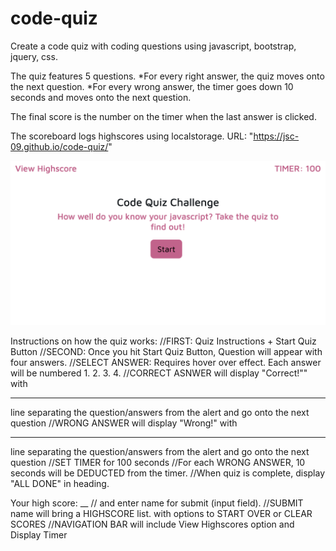 # code-quiz

Create a code quiz with coding questions using javascript, bootstrap, jquery, css.

The quiz features 5 questions. 
*For every right answer, the quiz moves onto the next question.
*For every wrong answer, the timer goes down 10 seconds and moves onto the next question.

The final score is the number on the timer when the last answer is clicked.

The scoreboard logs highscores using localstorage. 
URL: "https://jsc-09.github.io/code-quiz/"

![Screenshoot of site.](/images/codequiz-sample.png)

Instructions on how the quiz works: 
//FIRST: Quiz Instructions + Start Quiz Button 
//SECOND: Once you hit Start Quiz Button, Question will appear with four answers.
//SELECT ANSWER: Requires hover over effect. Each answer will be numbered 1. 2. 3. 4. 
//CORRECT ASNWER will display "Correct!"" with <hr> line separating the question/answers from the alert and go onto the next question
//WRONG ANSWER will display "Wrong!" with <hr> line separating the question/answers from the alert and go onto the next question
//SET TIMER for 100 seconds
//For each WRONG ANSWER, 10 seconds will be DEDUCTED from the timer.
//When quiz is complete, display "ALL DONE" in heading. <p> Your high score: __ // and enter name for submit (input field).
//SUBMIT name will bring a HIGHSCORE list. with options to START OVER or CLEAR SCORES
//NAVIGATION BAR will include View Highscores option and Display Timer

